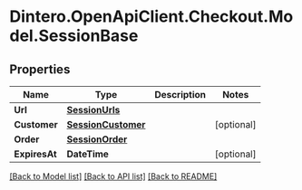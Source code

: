 # Dintero.OpenApiClient.Checkout.Model.SessionBase

## Properties

Name | Type | Description | Notes
------------ | ------------- | ------------- | -------------
**Url** | [**SessionUrls**](SessionUrls.md) |  | 
**Customer** | [**SessionCustomer**](SessionCustomer.md) |  | [optional] 
**Order** | [**SessionOrder**](SessionOrder.md) |  | 
**ExpiresAt** | **DateTime** |  | [optional] 

[[Back to Model list]](../README.md#documentation-for-models) [[Back to API list]](../README.md#documentation-for-api-endpoints) [[Back to README]](../README.md)

